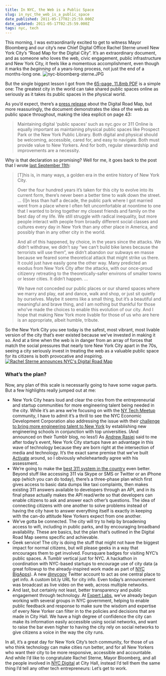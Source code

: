 ```yaml
---
title: In NYC, the Web is a Public Space
slug: in_nyc_the_web_is_a_public_space
date_published: 2011-05-17T02:25:59.000Z
date_updated: 2011-05-17T02:25:59.000Z
tags: nyc, tech
---
```


This morning, I was extraordinarily excited to get to witness Mayor Bloomberg and our city’s new Chief Digital Office Rachel Sterne unveil New York City’s “Road Map for the Digital City”. It’s an extraordinary document, and as someone who loves the web, civic engagement, public infrastructure and New York City, it feels like a momentous accomplishment, even though it marks the *beginning* of a years-long process, not just the end of a months-long one.
![nyc-bloomberg-sterne.JPG](http://dashes.com/anil/images/nyc-bloomberg-sterne.JPG)

But the single biggest lesson I got from the [65-page, 11.8mb PDF](http://www.nyc.gov/html/media/media/PDF/90dayreport.pdf) is a simple one: The greatest city in the world can take shared public spaces online as seriously as it takes its public spaces in the physical world.

As you’d expect, there’s a [press release](http://www.nyc.gov/portal/site/nycgov/menuitem.c0935b9a57bb4ef3daf2f1c701c789a0/index.jsp?doc_name=http%3A%2F%2Fwww.nyc.gov%2Fhtml%2Fom%2Fhtml%2F2011a%2Fpr158-11.html) about the Digital Road Map, but more reassuringly, the document demonstrates the idea of the web as public space throughout, making the idea explicit on page 43:

> Maintaining digital ‘public spaces’ such as nyc.gov or 311 Online is equally important as maintaining physical public spaces like Prospect Park or the New York Public Library. Both digital and physical should be welcoming, accessible, cared for, and easy to navigate. Both must provide value to New Yorkers. And for both, regular stewardship and improvements are a necessity.

Why is that declaration so promising? Well for me, it goes back to the post that I wrote [last September 11th](http://dashes.com/anil/2010/09/nine-is-new-new-york.html):

> [T]his is, in many ways, a golden era in the entire history of New York City.
> 
> Over the four hundred years it’s taken for this city to evolve into its current form, there’s never been a better time to walk down the street. … {I]n less than half a decade, the public park where I got married went from a place where I often felt uncomfortable at noontime to one that I wanted to bring together my closest friends and family on the best day of my life. We still struggle with radical inequality, but more people interact with people from broadly different social classes and cultures every day in New York than any other place in America, and possibly than in any other city in the world.
> 
> And all of this happened, by choice, in the years since the attacks. We didn’t withdraw, we didn’t say “we can’t build bike lanes because the terrorists will use them”, we didn’t abandon our subways en masse because we feared some theoretical attack that might strike us there. It could just have easily gone the other way. Many predicted an exodus from New York City after the attacks, with our once-proud citizenry retreating to the theoretically-safer environs of smaller towns or lesser cities. It didn’t happen. …
> 
> We have not conceded our public places or our shared spaces where we marry and play, eat and dance, walk and shop, or just sit quietly by ourselves. Maybe it seems like a small thing, but it’s a beautiful and meaningful and brave thing, and I am nothing but thankful for those who’ve made the choices to enable this evolution of our city. And I hope that making New York more livable for those of us who are here is an appropriate, albeit humble, tribute.

So the New York City you see today is the safest, most vibrant, most livable version of the city that’s ever existed because we’ve invested in making it so. And at a time when the web is in danger from an array of forces that match the social pressures that nearly tore New York City apart in the 70s, seeing a city seriously invest in treating the web as a valuable public space for its citizens is both provocative and inspiring.
[![Rachel Sterne announces NYC's Digital Road Map](http://farm6.static.flickr.com/5186/5728158413_f16dbfd89d.jpg)](http://www.flickr.com/photos/anildash/5728158413/)

### What’s the plan?

Now, any plan of this scale is necessarily going to have some vague parts. But a few highlights really jumped out at me:

- New York City hears loud and clear the cries from the entrepreneurial and startup communities for more engineering talent being needed in the city. While it’s an area we’re focusing on with the [NY Tech Meetup](http://nytm.org/) community, I have to admit it’s a thrill to see the NYC Economic Development Corporation also addressing the issue with their [challenge to bring more engineering talent to New York](http://nycedc.tumblr.com/post/3925324302/appliedsciencesrfei) by establishing new engineering schools in conjunction with top universities. (And announced on their Tumblr blog, no less!) As [Andrew Rasiej](http://www.rasiej.com/) said to me after today’s event, New York City startups have an advantage in this wave of technology because they are born right at the intersection of media and technology. It’s the exact same premise that we’ve built [Activate](http://activate.com/) around, so I obviously wholeheartedly agree with his assessment.
- We’re going to make the [best 311 system in the country](http://www.nyc.gov/apps/311/) even better. Beyond stuff like accessing 311 via Skype or SMS or Twitter or an iPhone app (which you can do today), there’s a three-phase plan which first gives access to basic data dumps like taxi complaints, then makes existing 311 answers available to developers through an API, and in its final phase actually makes the API read/write so that developers can enable citizens to ask and answer each other’s questions. The idea of connecting citizens with one another to solve problems instead of having the city have to answer everything itself is exactly in keeping with the can-do attitude New Yorkers expect from one another.
- We’ve gotta be connected. The city will try to help by broadening access to wifi, including in public parks, and by encouraging broadband availability. These are basics, but the plan that’s outlined in the Digital Road Map seems specific and achievable.
- Geek service! The city is doing the stuff that might not have the biggest impact for normal citizens, but will please geeks in a way that encourages them to get involved. Foursquare badges for visiting NYC’s public spaces. A Tumblr vertical just for NYC. A hackathon in coordination with NYC-based startups to encourage use of city data (a great followup to the already-inspired work made as part of [NYC BigApps](http://nycbigapps.com/)). A new [@nycgov](http://twitter.com/nycgov) Twitter account to act as one central place to get info. A custom bit.ly URL for city info. Even today’s announcement was broadcast as live video on the web, across multiple networks.
- And last, but certainly not least, better transparency and public engagement through technology. At [Expert Labs](http://expertlabs.org/), we’ve already begun working with several groups in NYC government, helping to enable public feedback and response to make sure the wisdom and expertise of every New Yorker can filter in to the policies and decisions that are made in City Hall. We have a high degree of confidence the city can make its information easily accessible using social networks, and want to raise the bar even higher to having the city rely on social networks to give citizens a voice in the way the city runs.

In all, it’s a great day for New York City’s tech community, for those of us who think technology can make cities run better, and for all New Yorkers who want their city to be more responsive, accessible and accountable. And while I’d like to congratulate Rachel Sterne, Mayor Bloomberg, and all the people involved in [NYC Digital](http://www.nyc.gov/html/mome/nycodc/home.html) at City Hall, instead I’d tell them the same thing I’d tell any other tech entrepreneurs: Let’s get to work.
